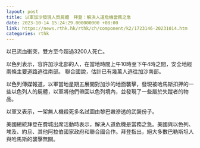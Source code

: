 ```yaml
---
layout: post
title: 以軍加沙發現人質屍體　拜登：解決人道危機當務之急
date: 2023-10-14 15:24:29.000000000 +08:00
link: https://news.rthk.hk/rthk/ch/component/k2/1723146-20231014.htm
categories: rthk
---
```


以巴流血衝突，雙方至今超過3200人死亡。

以色列表示，容許加沙北部的人，在當地時間上午10時至下午4時之間，安全地經兩條主要道路逃往南部。
聯合國說，估計已有幾萬人逃往加沙南部。

以色列傳媒報道，以軍當地星期五展開對加沙的地面襲擊，發現被哈馬斯扣押的一些以色列人的屍體，以軍將他們帶回以色列境內，並發現了一些屬於失蹤者的物品。

以軍又表示，一架無人機殺死多名試圖由黎巴嫩滲透的武裝份子。

美國總統拜登在費城出席活動時表示，解決人道危機是當務之急。美國與以色列、埃及、約旦、其他阿拉伯國家政府和聯合國合作。拜登指出，絕大多數巴勒斯坦人與哈馬斯的襲擊無關。
